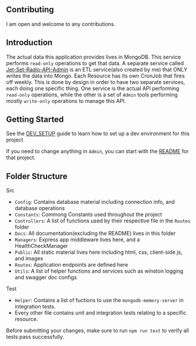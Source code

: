 ## Contributing

I am open and welcome to any contributions. 

## Introduction

The actual data this application provides lives in MongoDB. This service performs `read-only` operations to get that data. A separate service called [Jet-Set-Radio-API-Admin](https://github.com/Jet-Set-Radio-API/JetSetRadio-API-Admin) is an ETL service(also created by me) that ONLY writes the data into Mongo. Each Resource has its own CronJob that fires off weekly. This is done by design in order to have two separate services, each doing one specific thing. One service is the actual API performing `read-only` operations, while the other is a set of `Admin` tools performing mostly `write-only` operations to manage this API.

## Getting Started

See the [DEV_SETUP](./DEV_SETUP.md) guide to learn how to set up a dev environment for this project

If you need to change anything in `Admin`, you can start with the [README](https://github.com/Jet-Set-Radio-API/JetSetRadio-API-Admin/blob/main/README.md) for that project.

## Folder Structure

Src
 - `Config`: Contains database material including connection info, and database operations
 - `Constants`: Commong Constants used throughout the project
 - `Controllers`: A list of functions used by their respective file in the `Routes` folder
 - `Docs`: All documentation(excluding the README) lives in this folder
 - `Managers`: Express app middleware lives here, and a HealthCheckManager
 - `Public`: All static material lives here including html, css, client-side js, and images
 - `Routes`: Application endpoints are defined here
 - `Utils`: A list of helper functions and services such as winston logging and swagger doc configs

Test
 - `Helper`: Contains a list of fuctions to use the `mongodb-memory-server` in integration tests.
 - Every other file contains unit and integration tests relating to a specific resource.

Before submitting your changes, make sure to run `npm run test` to verify all tests pass successfully.
